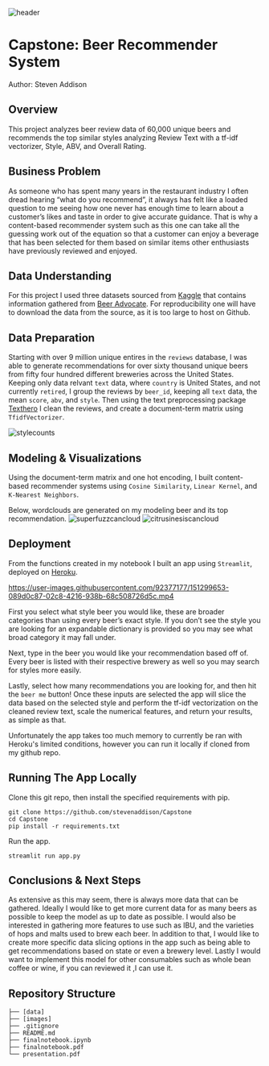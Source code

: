 ![header](https://github.com/stevenaddison/Capstone/blob/main/images/beerflight.jpg)
# Capstone: Beer Recommender System
Author: Steven Addison


## Overview
This project analyzes beer review data of 60,000 unique beers and recommends the top similar styles analyzing Review Text with a tf-idf vectorizer, Style, ABV, and Overall Rating.

## Business Problem
As someone who has spent many years in the restaurant industry I often dread hearing “what do you recommend”, it always has felt like a loaded question to me seeing how one never has enough time to learn about a customer’s likes and taste in order to give accurate guidance. That is why a content-based recommender system such as this one can take all the guessing work out of the equation so that a customer can enjoy a beverage that has been selected for them based on similar items other enthusiasts have previously reviewed and enjoyed. 

## Data Understanding

For this project I used three datasets sourced from [Kaggle](https://www.kaggle.com/ehallmar/beers-breweries-and-beer-reviews) that contains information gathered from [Beer Advocate](https://www.beeradvocate.com/). For reproducibility one will have to download the data from the source, as it is too large to host on Github. 

## Data Preparation
Starting with over 9 million unique entires in the `reviews` database, I was able to generate recommendations for over sixty thousand unique beers from fifty four hundred different breweries across the United States.  Keeping only data relvant `text` data, where `country` is United States, and not currently `retired`, I group  the reviews by `beer_id`, keeping all `text` data, the mean `score`, `abv`, and `style`. Then using the text preprocessing package [Texthero](https://texthero.org/) I clean the reviews, and 
create a document-term matrix using `TfidfVectorizer`.

![stylecounts](https://user-images.githubusercontent.com/92377177/151299722-f2d3b890-6858-4273-a3e5-6cb2da9a825f.png)

## Modeling & Visualizations
Using the document-term matrix and one hot encoding, I built content-based recommender systems using `Cosine Similarity`, `Linear Kernel`, and `K-Nearest Neighbors`.

Below, wordclouds are generated on my modeling beer and its top recommendation.
![superfuzzcancloud](https://user-images.githubusercontent.com/92377177/151300073-0d9fc734-e747-4997-bb22-982061713d23.png)
![citrusinesiscancloud](https://user-images.githubusercontent.com/92377177/151300080-38418471-2e01-4daf-a276-59b2fb89a8a9.png)


## Deployment
From the functions created in my notebook I built an app using `Streamlit`, deployed on [Heroku](https://beer-me-recommender.herokuapp.com/). 

https://user-images.githubusercontent.com/92377177/151299653-089d0c87-02c8-4216-938b-68c508726d5c.mp4

First you select what style beer you would like, these are broader categories than using every beer’s exact style. If you don’t see the style you are looking for an expandable dictionary is provided so you may see what broad category it may fall under.

Next, type in the beer you would like  your recommendation based off of. Every beer is listed with their respective brewery as well so you may search for styles more easily. 

Lastly, select how many recommendations you are looking for, and then hit the `beer me` button! Once these inputs are selected the app will slice the data based on the selected style and perform the tf-idf vectorization on the cleaned review text, scale the numerical features, and return your results, as simple as that. 

Unfortunately the app takes too much memory to currently be ran with Heroku's limited conditions, however you can run it locally if cloned from my github repo.  

## Running The App Locally

Clone this git repo, then install the specified requirements with pip.

```
git clone https://github.com/stevenaddison/Capstone
cd Capstone
pip install -r requirements.txt
```

Run the app.

```
streamlit run app.py
```

## Conclusions & Next Steps
As extensive as this may seem, there is always more data that can be gathered. Ideally I would like to get more current data for as many beers as possible to keep the model as up to date as possible. I would also be interested in gathering more features to use such as IBU, and the varieties of hops and malts used to brew each beer. In addition to that, I would like to create more specific data slicing options in the app such as being able to get recommendations based on state or even a brewery level. Lastly I would want to implement this model for other consumables such as whole bean coffee or wine, if you can reviewed it ,I can use it.


## Repository Structure
```
├── [data]
├── [images]
├── .gitignore
├── README.md
├── finalnotebook.ipynb
├── finalnotebook.pdf
└── presentation.pdf
```

